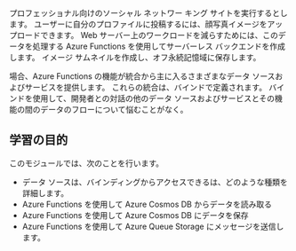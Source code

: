 プロフェッショナル向けのソーシャル ネットワー キング サイトを実行するとします。 ユーザーに自分のプロファイルに投稿するには、顔写真イメージをアップロードできます。 Web サーバー上のワークロードを減らすためには、このデータを処理する Azure Functions を使用してサーバーレス バックエンドを作成します。 イメージ サムネイルを作成し、オフ永続記憶域に保存します。 

場合、Azure Functions の機能が統合から主に入るさまざまなデータ ソースおよびサービスを提供します。 これらの統合は、バインドで定義されます。 バインドを使用して、開発者との対話の他のデータ ソースおよびサービスとその機能の間のデータのフローについて悩むことがなく。

## <a name="learning-objectives"></a>学習の目的

このモジュールでは、次のことを行います。

- データ ソースは、バインディングからアクセスできるは、どのような種類を詳細します。
- Azure Functions を使用して Azure Cosmos DB からデータを読み取る
- Azure Functions を使用して Azure Cosmos DB にデータを保存
- Azure Functions を使用して Azure Queue Storage にメッセージを送信します。
